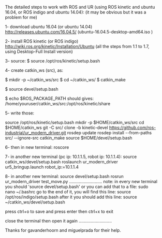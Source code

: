 The detailed steps to work with ROS and UR (using ROS kinetic and ubuntu 16.04, or ROS indigo and ubuntu 14.04):
(it may be obvious but it was a problem for me)

1- download ubuntu 16.04 (or ubuntu 14.04)
http://releases.ubuntu.com/16.04.5/ (ubuntu-16.04.5-desktop-amd64.iso )

2- install ROS kinetic (or ROS indigo)
http://wiki.ros.org/kinetic/Installation/Ubuntu (all the steps from 1.1 to 1.7, using Desktop-Full Install version)

3- source: $ source /opt/ros/kinetic/setup.bash

4- create catkin_ws (src), as:

$ mkdir -p ~/catkin_ws/src
$ cd ~/catkin_ws/
$ catkin_make

$ source devel/setup.bash

$ echo $ROS_PACKAGE_PATH
should gives: /home/youruser/catkin_ws/src:/opt/ros/kinetic/share

5- write those:

source /opt/ros/kinetic/setup.bash
mkdir -p $HOME/catkin_ws/src
cd $HOME/catkin_ws
git -C src/ clone -b kinetic-devel https://github.com/ros-industrial/ur_modern_driver.git
rosdep update
rosdep install --from-paths src/ --ignore-src
catkin_make
source $HOME/devel/setup.bash

6- then in new terminal: roscore

7- in another new terminal (pc ip: 10.1.1.5, robot ip: 10.1.1.4):
source catkin_ws/devel/setup.bash
roslaunch ur_modern_driver ur5_bringup.launch robot_ip:=10.1.1.4

8- in another new terminal:
source devel/setup.bash
rosrun ur_modern_driver test_move.py
...........................
note: in every new terminal you should 'source devel/setup.bash'
or you can add that to a file:
sudo nano ~/.bashrc
go to the end of it, you will find this line:
source /opt/ros/indigo/setup.bash
after it you should add this line:
source ~/catkin_ws/devel/setup.bash

press ctrl+o to save and press enter
then ctrl+x to exit

close the terminal then open it again
...........................

Thanks for gavanderhoorn and miguelprada for their help.
